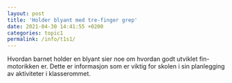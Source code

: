 ```yaml
---
layout: post
title: 'Holder blyant med tre-finger grep'
date: 2021-04-30 14:41:55 +0200
categories: topic1
permalink: /info/t1s1/
---
```


Hvordan barnet holder en blyant sier noe om hvordan godt utviklet fin-motorikken er.
Dette er informasjon som er viktig for skolen i sin planlegging av aktiviteter i klasserommet.
